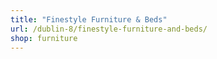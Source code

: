 ```yaml
---
title: "Finestyle Furniture & Beds"
url: /dublin-8/finestyle-furniture-and-beds/
shop: furniture
---
```

